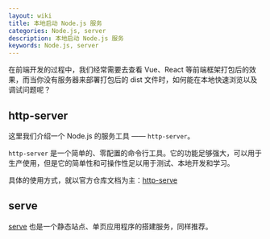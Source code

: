 ```yaml
---
layout: wiki
title: 本地启动 Node.js 服务
categories: Node.js, server
description: 本地启动 Node.js 服务
keywords: Node.js, server 
---
```


在前端开发的过程中，我们经常需要去查看 Vue、React 等前端框架打包后的效果，而当你没有服务器来部署打包后的 dist 文件时，如何能在本地快速浏览以及调试问题呢？

## http-server

这里我们介绍一个 Node.js 的服务工具 —— `http-server`。

`http-server` 是一个简单的、零配置的命令行工具。它的功能足够强大，可以用于生产使用，但是它的简单性和可操作性足以用于测试、本地开发和学习。

具体的使用方式，就以官方仓库文档为主：[http-serve](https://github.com/http-party/http-server#readme)

## serve

[serve](https://github.com/vercel/serve) 也是一个静态站点、单页应用程序的搭建服务，同样推荐。
